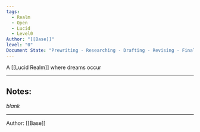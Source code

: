 ```yaml
---
tags:
  - Realm
  - Open
  - Lucid
  - Level0
Author: "[[Base]]"
level: "0"
Document State: "Prewriting - Researching - Drafting - Revising - Finalizing - Completed"
---
```

A [[Lucid Realm]] where dreams occur
- - -
## Notes:
_blank_
- - -
Author: [[Base]]